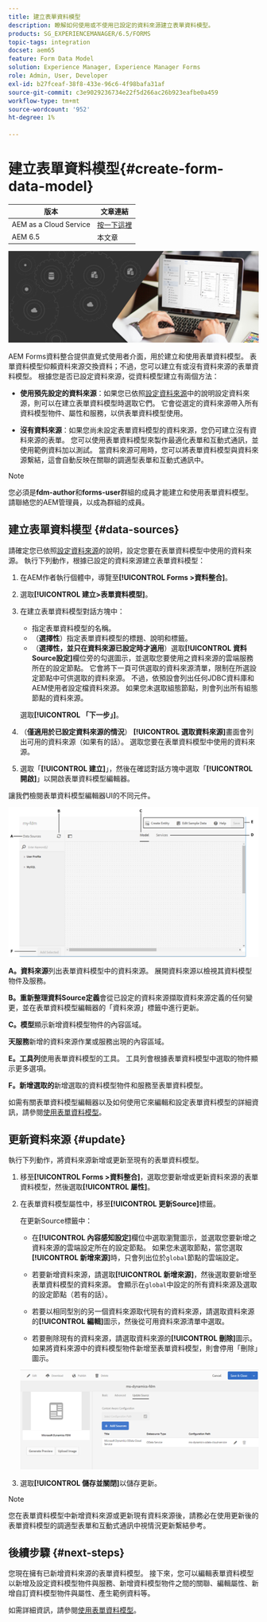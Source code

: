 ```yaml
---
title: 建立表單資料模型
description: 瞭解如何使用或不使用已設定的資料來源建立表單資料模型。
products: SG_EXPERIENCEMANAGER/6.5/FORMS
topic-tags: integration
docset: aem65
feature: Form Data Model
solution: Experience Manager, Experience Manager Forms
role: Admin, User, Developer
exl-id: b27fceaf-38f8-433e-96c6-4f98bafa31af
source-git-commit: c3e9029236734e22f5d266ac26b923eafbe0a459
workflow-type: tm+mt
source-wordcount: '952'
ht-degree: 1%

---
```


# 建立表單資料模型{#create-form-data-model}

| 版本 | 文章連結 |
| -------- | ---------------------------- |
| AEM as a Cloud Service  | [按一下這裡](https://experienceleague.adobe.com/docs/experience-manager-cloud-service/content/forms/integrate/use-form-data-model/create-form-data-models.html?lang=zh-Hant) |
| AEM 6.5 | 本文章 |


![hero-image](do-not-localize/data-integration.png)

AEM Forms資料整合提供直覺式使用者介面，用於建立和使用表單資料模型。 表單資料模型仰賴資料來源交換資料；不過，您可以建立有或沒有資料來源的表單資料模型。 根據您是否已設定資料來源，從資料模型建立有兩個方法：

* **使用預先設定的資料來源**：如果您已依照[設定資料來源](../../forms/using/configure-data-sources.md)中的說明設定資料來源，則可以在建立表單資料模型時選取它們。 它會從選定的資料來源帶入所有資料模型物件、屬性和服務，以供表單資料模型使用。

* **沒有資料來源**：如果您尚未設定表單資料模型的資料來源，您仍可建立沒有資料來源的表單。 您可以使用表單資料模型來製作最適化表單和互動式通訊，並使用範例資料加以測試。 當資料來源可用時，您可以將表單資料模型與資料來源繫結，這會自動反映在關聯的調適型表單和互動式通訊中。

>[!NOTE]
>
>您必須是&#x200B;**fdm-author**&#x200B;和&#x200B;**forms-user**&#x200B;群組的成員才能建立和使用表單資料模型。 請聯絡您的AEM管理員，以成為群組的成員。

## 建立表單資料模型 {#data-sources}

請確定您已依照[設定資料來源](../../forms/using/configure-data-sources.md)的說明，設定您要在表單資料模型中使用的資料來源。 執行下列動作，根據已設定的資料來源建立表單資料模型：

1. 在AEM作者執行個體中，導覽至&#x200B;**[!UICONTROL Forms >資料整合]**。
1. 選取&#x200B;**[!UICONTROL 建立>表單資料模型]**。
1. 在建立表單資料模型對話方塊中：

   * 指定表單資料模型的名稱。
   * （**選擇性**）指定表單資料模型的標題、說明和標籤。
   * （**選擇性，並只在資料來源已設定時才適用**）選取&#x200B;**[!UICONTROL 資料Source設定]**&#x200B;欄位旁的勾選圖示，並選取您要使用之資料來源的雲端服務所在的設定節點。 它會將下一頁可供選取的資料來源清單，限制在所選設定節點中可供選取的資料來源。 不過，依預設會列出任何JDBC資料庫和AEM使用者設定檔資料來源。 如果您未選取組態節點，則會列出所有組態節點的資料來源。

   選取&#x200B;**[!UICONTROL 「下一步」]**。

1. （**僅適用於已設定資料來源的情況**） **[!UICONTROL 選取資料來源]**&#x200B;畫面會列出可用的資料來源（如果有的話）。 選取您要在表單資料模型中使用的資料來源。
1. 選取「**[!UICONTROL 建立]**」，然後在確認對話方塊中選取「**[!UICONTROL 開啟]**」以開啟表單資料模型編輯器。

讓我們檢閱表單資料模型編輯器UI的不同元件。

![具有三個資料來源的表單資料模型 — RESTful服務、AEM使用者設定檔和RDBMS](assets/fdm-ui.png)

**A。資料來源**&#x200B;列出表單資料模型中的資料來源。 展開資料來源以檢視其資料模型物件及服務。

**B。重新整理資料Source定義**&#x200B;會從已設定的資料來源擷取資料來源定義的任何變更，並在表單資料模型編輯器的「資料來源」標籤中進行更新。

**C。模型**&#x200B;顯示新增資料模型物件的內容區域。

**天服務**&#x200B;新增的資料來源作業或服務出現的內容區域。

**E。工具列**&#x200B;使用表單資料模型的工具。 工具列會根據表單資料模型中選取的物件顯示更多選項。

**F。新增選取的**&#x200B;新增選取的資料模型物件和服務至表單資料模型。

如需有關表單資料模型編輯器以及如何使用它來編輯和設定表單資料模型的詳細資訊，請參閱[使用表單資料模型](../../forms/using/work-with-form-data-model.md)。

## 更新資料來源 {#update}

執行下列動作，將資料來源新增或更新至現有的表單資料模型。

1. 移至&#x200B;**[!UICONTROL Forms >資料整合]**，選取您要新增或更新資料來源的表單資料模型，然後選取&#x200B;**[!UICONTROL 屬性]**。
1. 在表單資料模型屬性中，移至&#x200B;**[!UICONTROL 更新Source]**&#x200B;標籤。

   在更新Source標籤中：

   * 在&#x200B;**[!UICONTROL 內容感知設定]**&#x200B;欄位中選取瀏覽圖示，並選取您要新增之資料來源的雲端設定所在的設定節點。 如果您未選取節點，當您選取&#x200B;**[!UICONTROL 新增來源]**&#x200B;時，只會列出位於`global`節點的雲端設定。

   * 若要新增資料來源，請選取&#x200B;**[!UICONTROL 新增來源]**，然後選取要新增至表單資料模型的資料來源。 會顯示在`global`中設定的所有資料來源及選取的設定節點（若有的話）。

   * 若要以相同型別的另一個資料來源取代現有的資料來源，請選取資料來源的&#x200B;**[!UICONTROL 編輯]**&#x200B;圖示，然後從可用資料來源清單中選取。
   * 若要刪除現有的資料來源，請選取資料來源的&#x200B;**[!UICONTROL 刪除]**&#x200B;圖示。 如果將資料來源中的資料模型物件新增至表單資料模型，則會停用「刪除」圖示。

   ![fdm-properties](assets/fdm-properties.png)

1. 選取&#x200B;**[!UICONTROL 儲存並關閉]**&#x200B;以儲存更新。

>[!NOTE]
>
>您在表單資料模型中新增資料來源或更新現有資料來源後，請務必在使用更新後的表單資料模型的調適型表單和互動式通訊中視情況更新繫結參考。

## 後續步驟 {#next-steps}

您現在擁有已新增資料來源的表單資料模型。 接下來，您可以編輯表單資料模型以新增及設定資料模型物件與服務、新增資料模型物件之間的關聯、編輯屬性、新增自訂資料模型物件與屬性、產生範例資料等。

如需詳細資訊，請參閱[使用表單資料模型](../../forms/using/work-with-form-data-model.md)。
